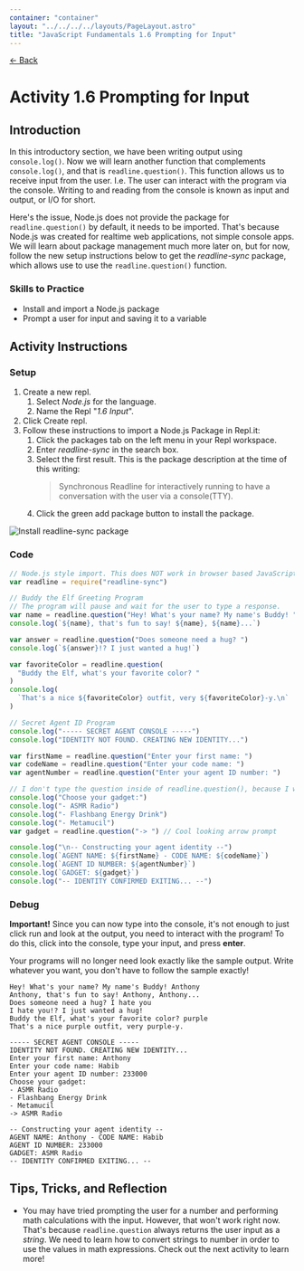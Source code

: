 ```yaml
---
container: "container"
layout: "../../../../layouts/PageLayout.astro"
title: "JavaScript Fundamentals 1.6 Prompting for Input"
---
```


[← Back](/comp-sci/javascript/)

# Activity 1.6 Prompting for Input

## Introduction

In this introductory section, we have been writing output using `console.log()`. Now we will learn another function that complements `console.log()`, and that is `readline.question()`. This function allows us to receive input from the user. I.e. The user can interact with the program via the console. Writing to and reading from the console is known as input and output, or I/O for short.

Here's the issue, Node.js does not provide the package for `readline.question()` by default, it needs to be imported. That's because Node.js was created for realtime web applications, not simple console apps. We will learn about package management much more later on, but for now, follow the new setup instructions below to get the _readline-sync_ package, which allows use to use the `readline.question()` function.

### Skills to Practice

- Install and import a Node.js package
- Prompt a user for input and saving it to a variable

## Activity Instructions

### Setup

1. Create a new repl.
   1. Select _Node.js_ for the language.
   2. Name the Repl "_1.6 Input_".
2. Click Create repl.
3. Follow these instructions to import a Node.js Package in Repl.it:
   1. Click the packages tab on the left menu in your Repl workspace.
   2. Enter _readline-sync_ in the search box.
   3. Select the first result. This is the package description at the time of this writing:
      > Synchronous Readline for interactively running to have a conversation with the user via a console(TTY).
   4. Click the green add package button to install the package.

![Install readline-sync package](/assets/img/javascript/js-install-npm-package-repl.gif)

### Code

```javascript
// Node.js style import. This does NOT work in browser based JavaScript.
var readline = require("readline-sync")

// Buddy the Elf Greeting Program
// The program will pause and wait for the user to type a response.
var name = readline.question("Hey! What's your name? My name's Buddy! ")
console.log(`${name}, that's fun to say! ${name}, ${name}...`)

var answer = readline.question("Does someone need a hug? ")
console.log(`${answer}!? I just wanted a hug!`)

var favoriteColor = readline.question(
  "Buddy the Elf, what's your favorite color? "
)
console.log(
  `That's a nice ${favoriteColor} outfit, very ${favoriteColor}-y.\n`
)

// Secret Agent ID Program
console.log("----- SECRET AGENT CONSOLE -----")
console.log("IDENTITY NOT FOUND. CREATING NEW IDENTITY...")

var firstName = readline.question("Enter your first name: ")
var codeName = readline.question("Enter your code name: ")
var agentNumber = readline.question("Enter your agent ID number: ")

// I don't type the question inside of readline.question(), because I want to make a list of choices for this prompt
console.log("Choose your gadget:")
console.log("- ASMR Radio")
console.log("- Flashbang Energy Drink")
console.log("- Metamucil")
var gadget = readline.question("-> ") // Cool looking arrow prompt

console.log("\n-- Constructing your agent identity --")
console.log(`AGENT NAME: ${firstName} - CODE NAME: ${codeName}`)
console.log(`AGENT ID NUMBER: ${agentNumber}`)
console.log(`GADGET: ${gadget}`)
console.log("-- IDENTITY CONFIRMED EXITING... --")
```

### Debug

**Important!** Since you can now type into the console, it's not enough to just click run and look at the output, you need to interact with the program! To do this, click into the console, type your input, and press **enter**.

Your programs will no longer need look exactly like the sample output. Write whatever you want, you don't have to follow the sample exactly!

```
Hey! What's your name? My name's Buddy! Anthony
Anthony, that's fun to say! Anthony, Anthony...
Does someone need a hug? I hate you
I hate you!? I just wanted a hug!
Buddy the Elf, what's your favorite color? purple
That's a nice purple outfit, very purple-y.

----- SECRET AGENT CONSOLE -----
IDENTITY NOT FOUND. CREATING NEW IDENTITY...
Enter your first name: Anthony
Enter your code name: Habib
Enter your agent ID number: 233000
Choose your gadget:
- ASMR Radio
- Flashbang Energy Drink
- Metamucil
-> ASMR Radio

-- Constructing your agent identity --
AGENT NAME: Anthony - CODE NAME: Habib
AGENT ID NUMBER: 233000
GADGET: ASMR Radio
-- IDENTITY CONFIRMED EXITING... --
```

## Tips, Tricks, and Reflection

- You may have tried prompting the user for a number and performing math calculations with the input. However, that won't work right now. That's because `readline.question` always returns the user input as a _string_. We need to learn how to convert strings to number in order to use the values in math expressions. Check out the next activity to learn more!
